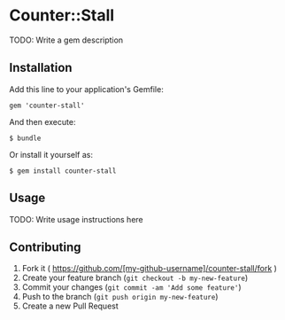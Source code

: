 # Counter::Stall

TODO: Write a gem description

## Installation

Add this line to your application's Gemfile:

    gem 'counter-stall'

And then execute:

    $ bundle

Or install it yourself as:

    $ gem install counter-stall

## Usage

TODO: Write usage instructions here

## Contributing

1. Fork it ( https://github.com/[my-github-username]/counter-stall/fork )
2. Create your feature branch (`git checkout -b my-new-feature`)
3. Commit your changes (`git commit -am 'Add some feature'`)
4. Push to the branch (`git push origin my-new-feature`)
5. Create a new Pull Request
